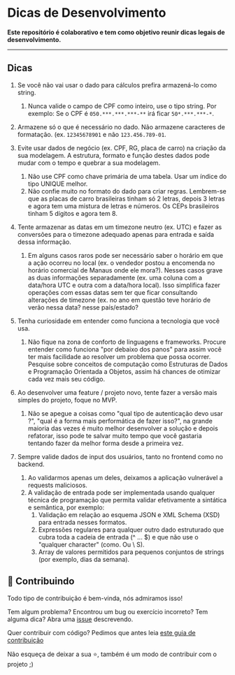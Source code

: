 # Dicas de Desenvolvimento

**Este repositório é colaborativo e tem como objetivo reunir dicas legais de desenvolvimento.**

---

## Dicas

1. Se você não vai usar o dado para cálculos prefira armazená-lo como string.
   1. Nunca valide o campo de CPF como inteiro, use o tipo string. Por exemplo: Se o CPF é `050.***.***.***-**` irá ficar `50*.***.***-*`.

2. Armazene só o que é necessário no dado. Não armazene caracteres de formatação. (ex. `12345678901` e não `123.456.789-01`.

3. Evite usar dados de negócio (ex. CPF, RG, placa de carro) na criação da sua modelagem. A estrutura, formato e função destes dados pode mudar com o tempo e quebrar a sua modelagem.
   1. Não use CPF como chave primária de uma tabela. Usar um índice do tipo UNIQUE melhor.
   2. Não confie muito no formato do dado para criar regras. Lembrem-se que as placas de carro brasileiras tinham só 2 letras, depois 3 letras e agora tem uma mistura de letras e números. Os CEPs brasileiros tinham 5 dígitos e agora tem 8.

4. Tente armazenar as datas em um timezone neutro (ex. UTC) e fazer as conversões para o timezone adequado apenas para entrada e saída dessa informação.
   1. Em alguns casos raros pode ser necessário saber o horário em que a ação ocorreu no local (ex. o vendedor postou a encomenda no horário comercial de Manaus onde ele mora?). Nesses casos grave as duas informações separadamente (ex. uma coluna com a data/hora UTC e outra com a data/hora local). Isso simplifica fazer operações com essas datas sem ter que ficar consultando alterações de timezone (ex. no ano em questão teve horário de verão nessa data? nesse país/estado?

5. Tenha curiosidade em entender como funciona a tecnologia que você usa.
   1. Não fique na zona de conforto de linguagens e frameworks. Procure entender como funciona "por debaixo dos panos" para assim você ter mais facilidade ao resolver um problema que possa ocorrer. Pesquise sobre conceitos de computação como Estruturas de Dados e Programação Orientada a Objetos, assim há chances de otimizar cada vez mais seu código.

6. Ao desenvolver uma feature / projeto novo, tente fazer a versão mais simples do projeto, foque no MVP.
   1. Não se apegue a coisas como "qual tipo de autenticação devo usar ?", "qual é a forma mais performática de fazer isso?", na grande maioria das vezes é muito melhor desenvolver a solução e depois refatorar, isso pode te salvar muito tempo que você gastaria tentando fazer da melhor forma desde a primeira vez.

7. Sempre valide dados de input dos usuários, tanto no frontend como no backend.
   1. Ao validarmos apenas um deles, deixamos a aplicação vulnerável a requests maliciosos.
   2. A validação de entrada pode ser implementada usando qualquer técnica de programação que permita validar efetivamente a sintática e semântica, por exemplo:
      1. Validação em relação ao esquema JSON e XML Schema (XSD) para entrada nesses formatos.
      2. Expressões regulares para qualquer outro dado estruturado que cubra toda a cadeia de entrada (^ ... $) e que não use o "qualquer character" (como. Ou \ S).
      3. Array de valores permitidos para pequenos conjuntos de strings (por exemplo, dias da semana).

## 🤝 Contribuindo 

Todo tipo de contribuição é bem-vinda, nós admiramos isso!

Tem algum problema? Encontrou um bug ou exercício incorreto? Tem alguma dica? Abra uma [issue](https://github.com/ananoterminal/dicas-de-desenvolvimento/issues) descrevendo.

Quer contribuir com código? Pedimos que antes leia [este guia de contribuição](https://github.com/firstcontributions/first-contributions)

Não esqueça de deixar a sua ⭐, também é um modo de contribuir com o projeto ;)
